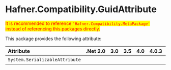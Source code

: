 # Hafner.Compatibility.GuidAttribute

<span style="background-color:yellow;color:red">It is recommended to reference `'Hafner.Compatibility.MetaPackage'` instead of referencing this packages directly.</span>

This package provides the following attribute:

<span style="white-space:nowrap;">

| Attribute                                                                                     |.Net&nbsp;2.0 | 3.0 | 3.5 | 4.0 | 4.0.3 | 4.5 | 4.5.1 | 4.5.2 | 4.6 | 4.6.1 | 4.6.2 | 4.7 | 4.7.1 | 4.7.2 | 4.8 | 4.8.1 | .NETCore&nbsp;1.0 | 1.1 | 2.0 | 2.1 | 2.2 | 3.0 | 3.1 | .Net&nbsp;5.0 | 6.0 | 7.0 | 8.0 | 9.0 | 10.0 | .NET&nbsp;Standard&nbsp;1.0 | 1.1 | 1.2 | 1.3 | 1.4 | 1.5 | 1.6 | 2.0 | 2.1 |
|:----------------------------------------------------------------------------------------------|:------------:|:---:|:---:|:---:|:-----:|:---:|:-----:|:-----:|:---:|:-----:|:-----:|:---:|:-----:|:-----:|:---:|:-----:|:-----------------:|:---:|:---:|:---:|:---:|:---:|:---:|:-------------:|:---:|:---:|:---:|:---:|:----:|:---------------------------:|:---:|:---:|:---:|:---:|:---:|:---:|:---:|:---:|
| `System.SerializableAttribute`                                                                |              |     |     |     |       |     |       |       |     |       |       |     |       |       |     |       |         X         |  X  |     |     |     |     |     |               |     |     |     |     |      |              X              |  X  |  X  |  X  |  X  |  X  |  X  |     |     |

</span>
